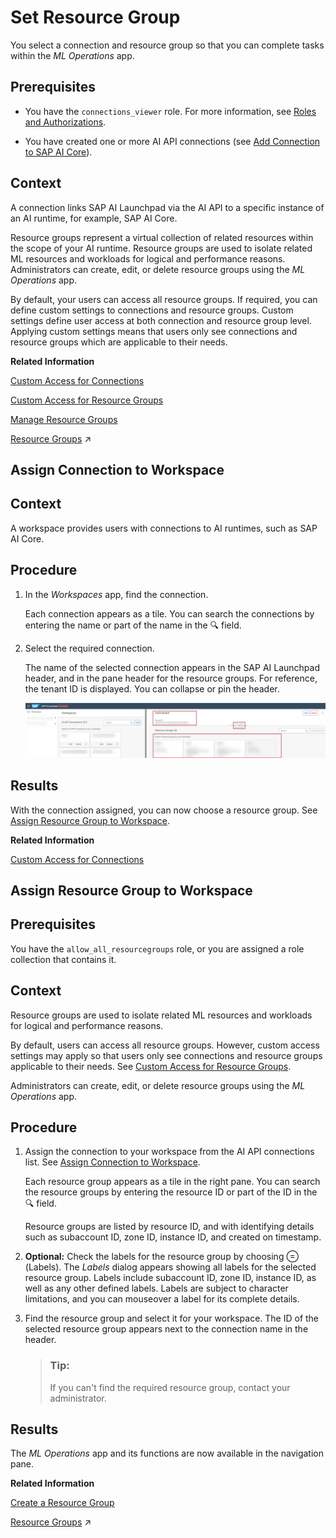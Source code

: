 <!-- loio0c077289f29d4147921fb07ab0f68b7f -->

<link rel="stylesheet" type="text/css" href="css/sap-icons.css"/>

# Set Resource Group

You select a connection and resource group so that you can complete tasks within the *ML Operations* app.



<a name="loio0c077289f29d4147921fb07ab0f68b7f__prereq_jxh_cq2_rpb"/>

## Prerequisites

-   You have the `connections_viewer` role. For more information, see [Roles and Authorizations](roles-and-authorizations-4ef8499.md).

-   You have created one or more AI API connections \(see [Add Connection to SAP AI Core](add-connection-to-sap-ai-core-71dfe2c.md)\).




<a name="loio0c077289f29d4147921fb07ab0f68b7f__context_sdd_5gs_h5b"/>

## Context

A connection links SAP AI Launchpad via the AI API to a specific instance of an AI runtime, for example, SAP AI Core.

Resource groups represent a virtual collection of related resources within the scope of your AI runtime. Resource groups are used to isolate related ML resources and workloads for logical and performance reasons. Administrators can create, edit, or delete resource groups using the *ML Operations* app.

By default, your users can access all resource groups. If required, you can define custom settings to connections and resource groups. Custom settings define user access at both connection and resource group level. Applying custom settings means that users only see connections and resource groups which are applicable to their needs.

**Related Information**  


[Custom Access for Connections](custom-access-for-connections-8ba6a92.md "You can selectively control users' access to connections within SAP AI Launchpad.")

[Custom Access for Resource Groups](custom-access-for-resource-groups-19e3932.md "You can selectively control users' access to resource groups (within an AI runtime connection) in SAP AI Launchpad.")

[Manage Resource Groups](manage-resource-groups-7217afb.md "")

[Resource Groups](https://help.sap.com/viewer/2d6c5984063c40a59eda62f4a9135bee/CLOUD/en-US/26c6c6b50e3f412f8bc0cd6a8ebdb850.html "SAP AI Core tenants use resource groups to isolate related ML resources and workloads. Scenarios, executables, and Docker registry secrets are shared across all resource groups.") :arrow_upper_right:

<a name="loioa0204f94a94e4407abf772e76104d834"/>

<!-- loioa0204f94a94e4407abf772e76104d834 -->

## Assign Connection to Workspace



<a name="loioa0204f94a94e4407abf772e76104d834__context_i5y_3gs_h5b"/>

## Context

A workspace provides users with connections to AI runtimes, such as SAP AI Core.



<a name="loioa0204f94a94e4407abf772e76104d834__steps_lyh_xhv_xqb"/>

## Procedure

1.  In the *Workspaces* app, find the connection.

    Each connection appears as a tile. You can search the connections by entering the name or part of the name in the :mag: field.

2.  Select the required connection.

    The name of the selected connection appears in the SAP AI Launchpad header, and in the pane header for the resource groups. For reference, the tenant ID is displayed. You can collapse or pin the header.

    ![Overview of Workspaces, with connection selected and resource groups highlighted.](images/Image_AIL_MLOps_Connection_2_ebe3678.png)




<a name="loioa0204f94a94e4407abf772e76104d834__result_tkh_jyw_qtb"/>

## Results

With the connection assigned, you can now choose a resource group. See [Assign Resource Group to Workspace](set-resource-group-0c07728.md#loio1fe43ac042ab46749bec34b50601dce0).

**Related Information**  


[Custom Access for Connections](custom-access-for-connections-8ba6a92.md "You can selectively control users' access to connections within SAP AI Launchpad.")

<a name="loio1fe43ac042ab46749bec34b50601dce0"/>

<!-- loio1fe43ac042ab46749bec34b50601dce0 -->

## Assign Resource Group to Workspace





<a name="loio1fe43ac042ab46749bec34b50601dce0__prereq_m4h_x4t_rrb"/>

## Prerequisites

You have the `allow_all_resourcegroups` role, or you are assigned a role collection that contains it.



<a name="loio1fe43ac042ab46749bec34b50601dce0__context_vw1_4yp_j5b"/>

## Context

Resource groups are used to isolate related ML resources and workloads for logical and performance reasons.

By default, users can access all resource groups. However, custom access settings may apply so that users only see connections and resource groups applicable to their needs. See [Custom Access for Resource Groups](custom-access-for-resource-groups-19e3932.md).

Administrators can create, edit, or delete resource groups using the *ML Operations* app.



<a name="loio1fe43ac042ab46749bec34b50601dce0__steps_g1d_cqk_wqb"/>

## Procedure

1.  Assign the connection to your workspace from the AI API connections list. See [Assign Connection to Workspace](set-resource-group-0c07728.md#loioa0204f94a94e4407abf772e76104d834).

    Each resource group appears as a tile in the right pane. You can search the resource groups by entering the resource ID or part of the ID in the :mag: field.

    Resource groups are listed by resource ID, and with identifying details such as subaccount ID, zone ID, instance ID, and created on timestamp.

2.  **Optional:** Check the labels for the resource group by choosing <span class="SAP-icons-V5"></span> \(Labels\). The *Labels* dialog appears showing all labels for the selected resource group. Labels include subaccount ID, zone ID, instance ID, as well as any other defined labels. Labels are subject to character limitations, and you can mouseover a label for its complete details.

3.  Find the resource group and select it for your workspace. The ID of the selected resource group appears next to the connection name in the header.

    > ### Tip:  
    > If you can't find the required resource group, contact your administrator.




<a name="loio1fe43ac042ab46749bec34b50601dce0__result_ngb_ccx_qtb"/>

## Results

The *ML Operations* app and its functions are now available in the navigation pane.

**Related Information**  


[Create a Resource Group](create-a-resource-group-060d9be.md "As an administrator, you create resource groups to isolate your ML workloads and processes.")

[Resource Groups](https://help.sap.com/viewer/2d6c5984063c40a59eda62f4a9135bee/CLOUD/en-US/26c6c6b50e3f412f8bc0cd6a8ebdb850.html "SAP AI Core tenants use resource groups to isolate related ML resources and workloads. Scenarios, executables, and Docker registry secrets are shared across all resource groups.") :arrow_upper_right:

